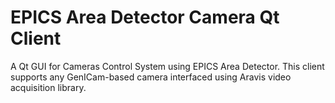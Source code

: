 # EPICS Area Detector Camera Qt Client
A Qt GUI for Cameras Control System using EPICS Area Detector. This client supports any GenICam-based camera interfaced using Aravis video acquisition library.


